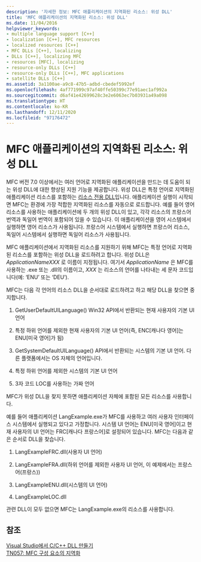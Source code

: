 ```yaml
---
description: '자세한 정보: MFC 애플리케이션의 지역화된 리소스: 위성 DLL'
title: 'MFC 애플리케이션의 지역화된 리소스: 위성 DLL'
ms.date: 11/04/2016
helpviewer_keywords:
- multiple language support [C++]
- localization [C++], MFC resources
- localized resources [C++]
- MFC DLLs [C++], localizing
- DLLs [C++], localizing MFC
- resources [MFC], localizing
- resource-only DLLs [C++]
- resource-only DLLs [C++], MFC applications
- satellite DLLs [C++]
ms.assetid: 3a1100ae-a9c8-47b5-adbd-cbedef5992ef
ms.openlocfilehash: 4af771999c97af40ffe50399c77e91aec1af992a
ms.sourcegitcommit: d6af41e42699628c3e2e6063ec7b03931a49a098
ms.translationtype: HT
ms.contentlocale: ko-KR
ms.lasthandoff: 12/11/2020
ms.locfileid: "97176472"
---
```

# <a name="localized-resources-in-mfc-applications-satellite-dlls"></a>MFC 애플리케이션의 지역화된 리소스: 위성 DLL

MFC 버전 7.0 이상에서는 여러 언어로 지역화된 애플리케이션을 만드는 데 도움이 되는 위성 DLL에 대한 향상된 지원 기능을 제공합니다. 위성 DLL은 특정 언어로 지역화된 애플리케이션 리소스를 포함하는 [리소스 전용 DLL](creating-a-resource-only-dll.md)입니다. 애플리케이션 실행이 시작되면 MFC는 환경에 가장 적합한 지역화된 리소스를 자동으로 로드합니다. 예를 들어 영어 리소스를 사용하는 애플리케이션에 두 개의 위성 DLL이 있고, 각각 리소스의 프랑스어 번역과 독일어 번역이 포함되어 있을 수 있습니다. 이 애플리케이션을 영어 시스템에서 실행하면 영어 리소스가 사용됩니다. 프랑스어 시스템에서 실행하면 프랑스어 리소스, 독일어 시스템에서 실행하면 독일어 리소스가 사용됩니다.

MFC 애플리케이션에서 지역화된 리소스를 지원하기 위해 MFC는 특정 언어로 지역화된 리소스를 포함하는 위성 DLL을 로드하려고 합니다. 위성 DLL은 *ApplicationNameXXX* 로 이름이 지정됩니다. 여기서 *ApplicationName* 은 MFC를 사용하는 .exe 또는 .dll의 이름이고, *XXX* 는 리소스의 언어를 나타내는 세 문자 코드입니다(예: ‘ENU’ 또는 ‘DEU’).

MFC는 다음 각 언어의 리소스 DLL을 순서대로 로드하려고 하고 해당 DLL을 찾으면 중지합니다.

1. GetUserDefaultUILanguage() Win32 API에서 반환되는 현재 사용자의 기본 UI 언어

1. 특정 하위 언어를 제외한 현재 사용자의 기본 UI 언어(즉, ENC[캐나다 영어]는 ENU[미국 영어]가 됨)

1. GetSystemDefaultUILanguage() API에서 반환되는 시스템의 기본 UI 언어. 다른 플랫폼에서는 OS 자체의 언어입니다.

1. 특정 하위 언어를 제외한 시스템의 기본 UI 언어

1. 3자 코드 LOC를 사용하는 가짜 언어

MFC가 위성 DLL을 찾지 못하면 애플리케이션 자체에 포함된 모든 리소스를 사용합니다.

예를 들어 애플리케이션 LangExample.exe가 MFC를 사용하고 여러 사용자 인터페이스 시스템에서 실행되고 있다고 가정합니다. 시스템 UI 언어는 ENU[미국 영어]이고 현재 사용자의 UI 언어는 FRC[캐나다 프랑스어]로 설정되어 있습니다. MFC는 다음과 같은 순서로 DLL을 찾습니다.

1. LangExampleFRC.dll(사용자 UI 언어)

1. LangExampleFRA.dll(하위 언어를 제외한 사용자 UI 언어, 이 예제에서는 프랑스어(프랑스))

1. LangExampleENU.dll(시스템의 UI 언어)

1. LangExampleLOC.dll

관련 DLL이 모두 없으면 MFC는 LangExample.exe의 리소스를 사용합니다.

## <a name="see-also"></a>참조

[Visual Studio에서 C/C++ DLL 만들기](dlls-in-visual-cpp.md)<br/>
[TN057: MFC 구성 요소의 지역화](../mfc/tn057-localization-of-mfc-components.md)
